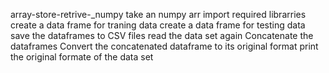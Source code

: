 array-store-retrive-_numpy
take an numpy arr
import required librarries
create a data frame for traning data
create a data frame for testing data
save the dataframes to CSV files
read the data set again
Concatenate the dataframes
Convert the concatenated dataframe to its original format
print the original formate of the data set
